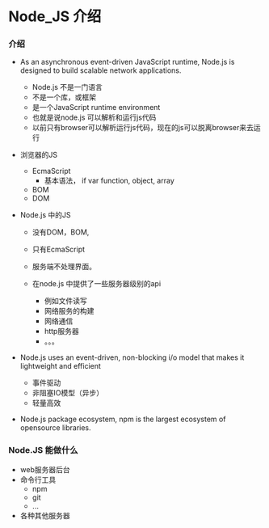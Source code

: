 # Node\_JS 介绍

### 介绍

* As an asynchronous event-driven JavaScript runtime, Node.js is designed to build scalable network applications.
  * Node.js 不是一门语言
  * 不是一个库，或框架
  * 是一个JavaScript runtime environment
  * 也就是说node.js 可以解析和运行js代码
  * 以前只有browser可以解析运行js代码，现在的js可以脱离browser来去运行
* 浏览器的JS
  * EcmaScript
    * 基本语法， if var function, object, array
  * BOM
  * DOM
* Node.js 中的JS

  * 没有DOM，BOM, 
  * 只有EcmaScript
  * 服务端不处理界面。
  * 在node.js 中提供了一些服务器级别的api

    * 例如文件读写
    * 网络服务的构建
    * 网络通信
    * http服务器
    * 。。。

* Node.js uses an event-driven, non-blocking i/o model that makes it lightweight and efficient
  * 事件驱动
  * 非阻塞IO模型（异步）
  * 轻量高效
* Node.js package ecosystem, npm is the largest ecosystem of opensource libraries. 

### Node.JS 能做什么

* web服务器后台
* 命令行工具
  * npm
  * git
  * ...
* 各种其他服务器





